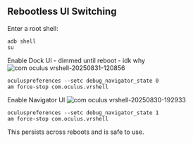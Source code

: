 ## Rebootless UI Switching

Enter a root shell:

```
adb shell
su
```

Enable Dock UI - dimmed until reboot - idk why
![com oculus vrshell-20250831-120856](https://github.com/user-attachments/assets/535fd9f1-a420-4ea7-a94b-c64dcdce324f)

```
oculuspreferences --setc debug_navigator_state 0
am force-stop com.oculus.vrshell
```

Enable Navigator UI
![com oculus vrshell-20250830-192933](https://github.com/user-attachments/assets/817d9256-e9ab-4c66-8efe-afb32359434b)

```
oculuspreferences --setc debug_navigator_state 1
am force-stop com.oculus.vrshell
```
This persists across reboots and is safe to use.
